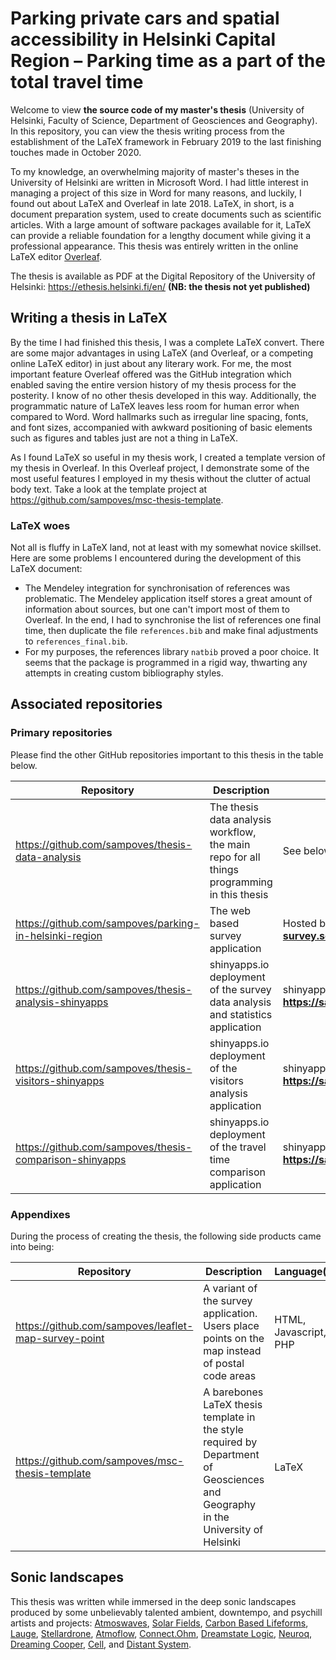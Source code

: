 # Parking private cars and spatial accessibility in Helsinki Capital Region – Parking time as a part of the total travel time

Welcome to view **the source code of my master's thesis** (University of Helsinki, Faculty of Science, Department of Geosciences and Geography). In this repository, you can view the thesis writing process from the establishment of the LaTeX framework in February 2019 to the last finishing touches made in October 2020.

To my knowledge, an overwhelming majority of master's theses in the University of Helsinki are written in Microsoft Word. I had little interest in managing a project of this size in Word for many reasons, and luckily, I found out about LaTeX and Overleaf in late 2018. LaTeX, in short, is a document preparation system, used to create documents such as scientific articles. With a large amount of software packages available for it, LaTeX can provide a reliable foundation for a lengthy document while giving it a professional appearance. This thesis was entirely written in the online LaTeX editor [Overleaf](https://www.overleaf.com/).

The thesis is available as PDF at the Digital Repository of the University of Helsinki: https://ethesis.helsinki.fi/en/ **(NB: the thesis not yet published)**

## Writing a thesis in LaTeX

By the time I had finished this thesis, I was a complete LaTeX convert. There are some major advantages in using LaTeX (and Overleaf, or a competing online LaTeX editor) in just about any literary work. For me, the most important feature Overleaf offered was the GitHub integration which enabled saving the entire version history of my thesis process for the posterity. I know of no other thesis developed in this way. Additionally, the programmatic nature of LaTeX leaves less room for human error when compared to Word. Word hallmarks such as irregular line spacing, fonts, and font sizes, accompanied with awkward positioning of basic elements such as figures and tables just are not a thing in LaTeX.

As I found LaTeX so useful in my thesis work, I created a template version of my thesis in Overleaf. In this Overleaf project, I demonstrate some of the most useful features I employed in my thesis without the clutter of actual body text. Take a look at the template project at https://github.com/sampoves/msc-thesis-template.

### LaTeX woes

Not all is fluffy in LaTeX land, not at least with my somewhat novice skillset. Here are some problems I encountered during the development of this LaTeX document:

* The Mendeley integration for synchronisation of references was problematic. The Mendeley application itself stores a great amount of information about sources, but one can't import most of them to Overleaf. In the end, I had to synchronise the list of references one final time, then duplicate the file ``references.bib`` and make final adjustments to ``references_final.bib``.
* For my purposes, the references library ``natbib`` proved a poor choice. It seems that the package is programmed in a rigid way, thwarting any attempts in creating custom bibliography styles.

## Associated repositories

### Primary repositories

Please find the other GitHub repositories important to this thesis in the table below.

| Repository | Description | Web deployment |
| --- | --- | --- |
| https://github.com/sampoves/thesis-data-analysis | The thesis data analysis workflow, the main repo for all things programming in this thesis | See below |
| https://github.com/sampoves/parking-in-helsinki-region | The web based survey application | Hosted by the author: **https://parking-survey.socialsawblade.fi** |
| https://github.com/sampoves/thesis-analysis-shinyapps | shinyapps.io deployment of the survey data analysis and statistics application | shinyapps.io: **https://sampoves.shinyapps.io/analysis/** |
| https://github.com/sampoves/thesis-visitors-shinyapps | shinyapps.io deployment of the visitors analysis application | shinyapps.io: **https://sampoves.shinyapps.io/visitors/** |
| https://github.com/sampoves/thesis-comparison-shinyapps | shinyapps.io deployment of the travel time comparison application | shinyapps.io: **https://sampoves.shinyapps.io/comparison/** |

### Appendixes

During the process of creating the thesis, the following side products came into being:

| Repository | Description | Language(s) |
| --- | --- | --- |
| https://github.com/sampoves/leaflet-map-survey-point | A variant of the survey application. Users place points on the map instead of postal code areas | HTML, Javascript, PHP |
| https://github.com/sampoves/msc-thesis-template | A barebones LaTeX thesis template in the style required by Department of Geosciences and Geography in the University of Helsinki | LaTeX |

## Sonic landscapes

This thesis was written while immersed in the deep sonic landscapes produced by some unbelievably talented ambient, downtempo, and psychill artists and projects: [Atmoswaves](https://mindspringmusic.bandcamp.com/album/distant-horizons), [Solar Fields](https://solarfields.bandcamp.com/album/altered-second-movements), [Carbon Based Lifeforms](https://carbonbasedlifeforms.bandcamp.com/album/twentythree), [Lauge](https://iboga-beatspace.bandcamp.com/album/dawn), [Stellardrone](https://stellardrone.bandcamp.com/album/between-the-rings), [Atmoflow](https://atmoflow.bandcamp.com/album/transparence), [Connect.Ohm](https://ultimae.bandcamp.com/album/9980), [Dreamstate Logic](https://dreamstatelogic.bandcamp.com/album/secrets-of-the-stars), [Neuroq](https://mysticsound.bandcamp.com/album/neuroq-spacephoria-3), [Dreaming Cooper](https://dreamingcooper.bandcamp.com/album/exploring-the-universe), [Cell](https://ultimae.bandcamp.com/album/hanging-masses), and [Distant System](https://distantsystem.bandcamp.com/album/spiral-empire).
